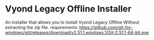 # Vyond Legacy Offline Installer
 An installer that allows you to install Vyond Legacy Offline Without extracting the zip file.
 requirements: https://github.com/git-for-windows/git/releases/download/v2.51.1.windows.1/Git-2.51.1-64-bit.exe
